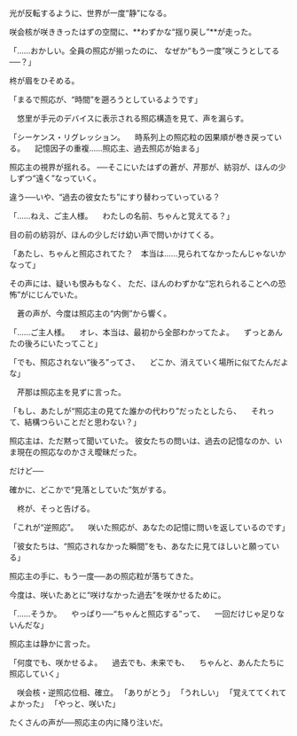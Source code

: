 光が反転するように、世界が一度“静”になる。

咲会核が咲ききったはずの空間に、**わずかな“揺り戻し”**が走った。

「……おかしい。全員の照応が揃ったのに、
なぜか“もう一度”咲こうとしてる──？」

柊が眉をひそめる。

「まるで照応が、“時間”を遡ろうとしているようです」

　悠里が手元のデバイスに表示される照応構造を見て、声を漏らす。

「シーケンス・リグレッション。
　時系列上の照応粒の因果順が巻き戻っている。
　記憶因子の重複……照応主、過去照応が始まる」

照応主の視界が揺れる。
──そこにいたはずの蒼が、芹那が、紡羽が、ほんの少しずつ“遠く”なっていく。

違う──いや、“過去の彼女たち”にすり替わっていっている？

「……ねえ、ご主人様。
　わたしの名前、ちゃんと覚えてる？」

目の前の紡羽が、ほんの少しだけ幼い声で問いかけてくる。

「あたし、ちゃんと照応されてた？　本当は……見られてなかったんじゃないかなって」

その声には、疑いも恨みもなく、
ただ、ほんのわずかな“忘れられることへの恐怖”がにじんでいた。

　蒼の声が、今度は照応主の“内側”から響く。

「……ご主人様。
　オレ、本当は、最初から全部わかってたよ。
　ずっとあんたの後ろにいたってこと」

「でも、照応されない“後ろ”ってさ、
　どこか、消えていく場所に似てたんだよな」

　芹那は照応主を見ずに言った。

「もし、あたしが“照応主の見てた誰かの代わり”だったとしたら、
　それって、結構つらいことだと思わない？」

照応主は、ただ黙って聞いていた。
彼女たちの問いは、過去の記憶なのか、いま現在の照応なのかさえ曖昧だった。

だけど──

確かに、どこかで“見落としていた”気がする。

　柊が、そっと告げる。

「これが“逆照応”。
　咲いた照応が、あなたの記憶に問いを返しているのです」

「彼女たちは、“照応されなかった瞬間”をも、あなたに見てほしいと願っている」

照応主の手に、もう一度──あの照応粒が落ちてきた。

今度は、咲いたあとに“咲けなかった過去”を咲かせるために。

「……そうか。
　やっぱり──“ちゃんと照応する”って、
　一回だけじゃ足りないんだな」

照応主は静かに言った。

「何度でも、咲かせるよ。
　過去でも、未来でも、
　ちゃんと、あんたたちに照応していく」

　咲会核・逆照応位相、確立。
「ありがとう」
「うれしい」
「覚えててくれてよかった」
「やっと、咲いた」

たくさんの声が──照応主の内に降り注いだ。


